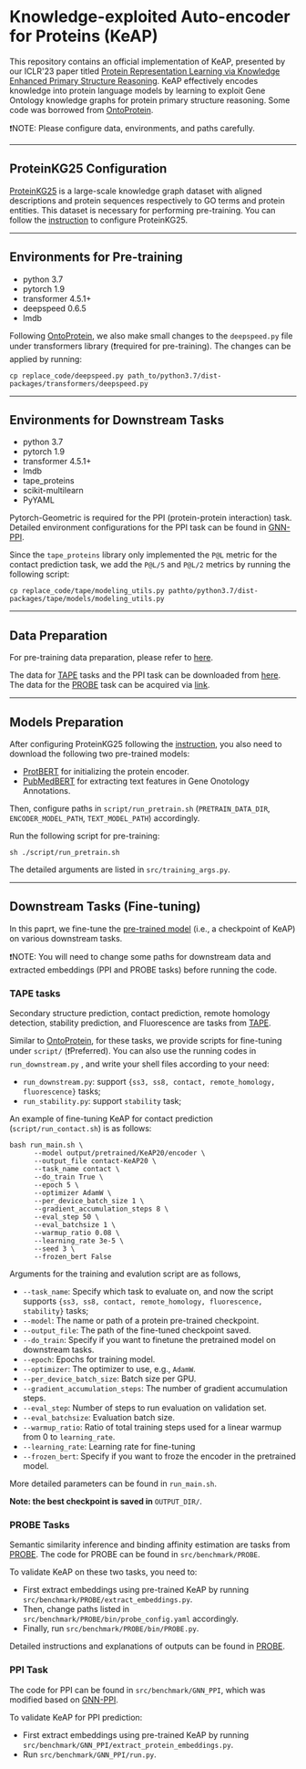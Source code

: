 # Knowledge-exploited Auto-encoder for Proteins (KeAP)

This repository contains an official implementation of KeAP, presented by our ICLR'23 paper titled [Protein Representation Learning via Knowledge Enhanced Primary Structure Reasoning](https://openreview.net/forum?id=VbCMhg7MRmj). KeAP effectively encodes knowledge into protein language models by learning to exploit Gene Ontology knowledge graphs for protein primary structure reasoning. Some code was borrowed from [OntoProtein](https://github.com/zjunlp/OntoProtein).

❗NOTE: Please configure data, environments, and paths carefully.

----
## ProteinKG25 Configuration
[ProteinKG25]((https://zjunlp.github.io/project/ProteinKG25/)) is a large-scale knowledge graph dataset with aligned descriptions and protein sequences respectively to GO terms and protein entities. This dataset is necessary for performing pre-training. You can follow the [instruction](./ProteinKG25.md) to configure ProteinKG25.

----  
## Environments for Pre-training
- python 3.7
- pytorch 1.9
- transformer 4.5.1+
- deepspeed 0.6.5
- lmdb

Following [OntoProtein](https://github.com/zjunlp/OntoProtein), we also make small changes to the `deepspeed.py` file under transformers library (❗required for pre-training).
The changes can be applied by running:
```shell
cp replace_code/deepspeed.py path_to/python3.7/dist-packages/transformers/deepspeed.py
```

----
## Environments for Downstream Tasks
- python 3.7
- pytorch 1.9
- transformer 4.5.1+
- lmdb
- tape_proteins
- scikit-multilearn
- PyYAML

Pytorch-Geometric is required for the PPI (protein-protein interaction) task. Detailed environment configurations for the PPI task can be found in [GNN-PPI](https://github.com/lvguofeng/GNN_PPI).

Since the `tape_proteins` library only implemented the `P@L` metric for the contact prediction task, we add the `P@L/5` and `P@L/2` metrics by running the following script:
```shell
cp replace_code/tape/modeling_utils.py pathto/python3.7/dist-packages/tape/models/modeling_utils.py
```

----
## Data Preparation
For pre-training data preparation, please refer to [here](./ProteinKG25.md).

The data for [TAPE](https://github.com/songlab-cal/tape) tasks and the PPI task can be downloaded from [here](https://drive.google.com/file/d/1snEAixeRokQW0wrJxLWtNA7m8VrzXN5A/view?usp=sharing).
The data for the [PROBE](https://github.com/kansil/PROBE) task can be acquired via [link](https://drive.google.com/file/d/1Sy0ldh_0fhAPatffTYJ7CENp3pbZHfyu/view?usp=sharing).

----
## Models Preparation
After configuring ProteinKG25 following the [instruction](./ProteinKG25.md), you also need to download the following two pre-trained models: 
- [ProtBERT](https://huggingface.co/Rostlab/prot_bert) for initializing the protein encoder. 
- [PubMedBERT](https://huggingface.co/microsoft/BiomedNLP-PubMedBERT-base-uncased-abstract-fulltext) for extracting text features in Gene Onotology Annotations. 

Then, configure paths in `script/run_pretrain.sh` (`PRETRAIN_DATA_DIR`, `ENCODER_MODEL_PATH`, `TEXT_MODEL_PATH`) accordingly.

Run the following script for pre-training:
```shell
sh ./script/run_pretrain.sh
```
The detailed arguments are listed in `src/training_args.py`. 

----
## Downstream Tasks (Fine-tuning)

In this paprt, we fine-tune the [pre-trained model](https://drive.google.com/file/d/1CZFV8DA4l9F74ias1fR8mHdf1grrjsNq/view?usp=sharing) (i.e., a checkpoint of KeAP) on various downstream tasks.

❗NOTE: You will need to change some paths for downstream data and extracted embeddings (PPI and PROBE tasks) before running the code.

### TAPE tasks
Secondary structure prediction, contact prediction, remote homology detection, stability prediction, and Fluorescence are tasks from [TAPE](https://github.com/songlab-cal/tape).

Similar to [OntoProtein](https://github.com/zjunlp/OntoProtein), for these tasks, we provide scripts for fine-tuning under `script/` (❗Preferred). You can also use the running codes in `run_downstream.py` , and write your shell files according to your need:
- `run_downstream.py`: support `{ss3, ss8, contact, remote_homology, fluorescence}` tasks;
- `run_stability.py`: support `stability` task;

An example of fine-tuning KeAP for contact prediction (`script/run_contact.sh`) is as follows:

```shell
bash run_main.sh \
      --model output/pretrained/KeAP20/encoder \
      --output_file contact-KeAP20 \
      --task_name contact \
      --do_train True \
      --epoch 5 \
      --optimizer AdamW \
      --per_device_batch_size 1 \
      --gradient_accumulation_steps 8 \
      --eval_step 50 \
      --eval_batchsize 1 \
      --warmup_ratio 0.08 \
      --learning_rate 3e-5 \
      --seed 3 \
      --frozen_bert False
```

Arguments for the training and evalution script are as follows,

- `--task_name`: Specify which task to evaluate on, and now the script supports `{ss3, ss8, contact, remote_homology, fluorescence, stability}` tasks;
- `--model`: The name or path of a protein pre-trained checkpoint.
- `--output_file`: The path of the fine-tuned checkpoint saved.
- `--do_train`: Specify if you want to finetune the pretrained model on downstream tasks.
- `--epoch`: Epochs for training model.
- `--optimizer`: The optimizer to use, e.g., `AdamW`.
- `--per_device_batch_size`: Batch size per GPU.
- `--gradient_accumulation_steps`: The number of gradient accumulation steps.
- `--eval_step`: Number of steps to run evaluation on validation set.
- `--eval_batchsize`: Evaluation batch size.
- `--warmup_ratio`: Ratio of total training steps used for a linear warmup from 0 to `learning_rate`.
- `--learning_rate`: Learning rate for fine-tuning
- `--frozen_bert`: Specify if you want to froze the encoder in the pretrained model.

More detailed parameters can be found in `run_main.sh`.

**Note: the best checkpoint is saved in** `OUTPUT_DIR/`.

### PROBE Tasks
Semantic similarity inference and binding affinity estimation are tasks from [PROBE](https://github.com/kansil/PROBE). The code for PROBE can be found in `src/benchmark/PROBE`.

To validate KeAP on these two tasks, you need to:
- First extract embeddings using pre-trained KeAP by running `src/benchmark/PROBE/extract_embeddings.py`. 
- Then, change paths listed in `src/benchmark/PROBE/bin/probe_config.yaml` accordingly. 
- Finally, run `src/benchmark/PROBE/bin/PROBE.py`. 

Detailed instructions and explanations of outputs can be found in [PROBE](https://github.com/kansil/PROBE).

### PPI Task
The code for PPI can be found in `src/benchmark/GNN_PPI`, which was modified based on [GNN-PPI](https://github.com/lvguofeng/GNN_PPI).

To validate KeAP for PPI prediction:
- First extract embeddings using pre-trained KeAP by running `src/benchmark/GNN_PPI/extract_protein_embeddings.py`.
- Run `src/benchmark/GNN_PPI/run.py`.
